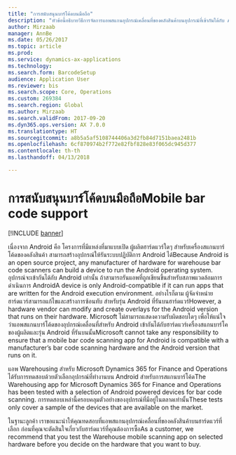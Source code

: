```yaml
---
title: "การสนับสนุนบาร์โค้ดบนมือถือ"
description: "หัวข้อนี้อธิบายวิธีการจัดการแอพสแกนอุปกรณ์เคลื่อนที่ของคลังสินค้าบนอุปกรณ์ที่เข้ากันได้กับ Android"
author: Mirzaab
manager: AnnBe
ms.date: 05/26/2017
ms.topic: article
ms.prod: 
ms.service: dynamics-ax-applications
ms.technology: 
ms.search.form: BarcodeSetup
audience: Application User
ms.reviewer: bis
ms.search.scope: Core, Operations
ms.custom: 269384
ms.search.region: Global
ms.author: Mirzaab
ms.search.validFrom: 2017-09-20
ms.dyn365.ops.version: AX 7.0.0
ms.translationtype: HT
ms.sourcegitcommit: a8b5a5af5108744406a3d2fb84d7151baea2481b
ms.openlocfilehash: 6cf870974b2f772e82fbf828e83f065dc945d377
ms.contentlocale: th-th
ms.lasthandoff: 04/13/2018

---
```


# <a name="mobile-bar-code-support"></a><span data-ttu-id="6e90a-103">การสนับสนุนบาร์โค้ดบนมือถือ</span><span class="sxs-lookup"><span data-stu-id="6e90a-103">Mobile bar code support</span></span>

[!INCLUDE [banner](../includes/banner.md)]

<span data-ttu-id="6e90a-104">เนื่องจาก Android คือ โครงการที่มีแหล่งที่มาแบบเปิด ผู้ผลิตฮาร์ดแวร์ใดๆ สำหรับเครื่องสแกนบาร์โค้ดของคลังสินค้า สามารถสร้างอุปกรณ์ให้รันระบบปฏิบัติการ Android ได้</span><span class="sxs-lookup"><span data-stu-id="6e90a-104">Because Android is an open source project, any manufacturer of hardware for warehouse bar code scanners can build a device to run the Android operating system.</span></span> <span data-ttu-id="6e90a-105">อุปกรณ์จะเข้ากันได้กับ Android เท่านั้น ถ้าสามารถรันแอพที่ถูกเขียนขึ้นสำหรับสภาพแวดล้อมการดำเนินการ Android</span><span class="sxs-lookup"><span data-stu-id="6e90a-105">A device is only Android-compatible if it can run apps that are written for the Android execution environment.</span></span>
<span data-ttu-id="6e90a-106">อย่างไรก็ตาม ผู้จัดจำหน่ายฮาร์ดแวร์สามารถแก้ไขและสร้างการซ้อนทับ สำหรับรุ่น Android ที่รันบนฮาร์ดแวร์</span><span class="sxs-lookup"><span data-stu-id="6e90a-106">However, a hardware vendor can modify and create overlays for the Android version that runs on their hardware.</span></span> <span data-ttu-id="6e90a-107">Microsoft ไม่สามารถแสดงความรับผิดชอบใดๆ เพื่อให้แน่ใจว่าแอพสแกนบาร์โค้ดของอุปกรณ์เคลื่อนที่สำหรับ Android เข้ากันได้กับฮาร์ดแวร์เครื่องสแกนบาร์โคของผู้ผลิตและรุ่น Android ที่รันบนนั้น</span><span class="sxs-lookup"><span data-stu-id="6e90a-107">Microsoft cannot take any responsibility to ensure that a mobile bar code scanning app for Android is compatible with a manufacturer’s bar code scanning hardware and the Android version that runs on it.</span></span> 

<span data-ttu-id="6e90a-108">แอพ Warehousing สำหรับ Microsoft Dynamics 365 for Finance and Operations ได้รับการทดสอบด้วยตัวเลือกอุปกรณ์ที่ทำงานบน Android สำหรับการสแกนบาร์โค้ด</span><span class="sxs-lookup"><span data-stu-id="6e90a-108">The Warehousing app for Microsoft Dynamics 365 for Finance and Operations has been tested with a selection of Android powered devices for bar code scanning.</span></span> <span data-ttu-id="6e90a-109">การทดสอบเหล่านี้ครอบคลุมตัวอย่างของอุปกรณ์ที่มีอยู่ในตลาดเท่านั้น</span><span class="sxs-lookup"><span data-stu-id="6e90a-109">These tests only cover a sample of the devices that are available on the market.</span></span>

<span data-ttu-id="6e90a-110">ในฐานะลูกค้า เราขอแนะนำให้คุณทดสอบที่แอพสแกนอุปกรณ์เคลื่อนที่ของคลังสินค้าบนฮาร์ดแวร์ที่เลือก ก่อนที่คุณจะตัดสินใจเกี่ยวกับฮาร์ดแวร์ที่คุณต้องการซื้อ</span><span class="sxs-lookup"><span data-stu-id="6e90a-110">As a customer, we recommend that you test the Warehouse mobile scanning app on selected hardware before you decide on the hardware that you want to buy.</span></span>


